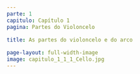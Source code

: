 ```yaml
---
parte: 1
capitulo: Capítulo 1
pagina: Partes do Violoncelo

title: As partes do violoncelo e do arco
 
page-layout: full-width-image
image: capitulo_1_1_1_Cello.jpg
---
```


